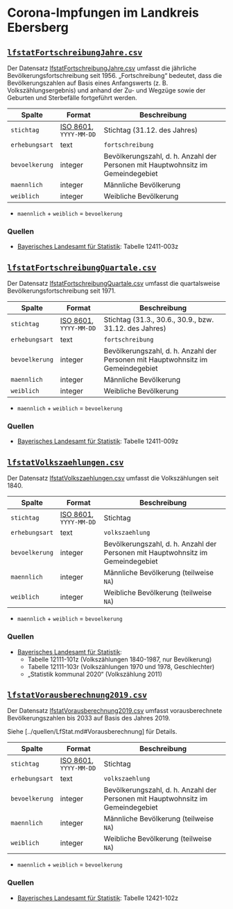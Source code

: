 # Corona-Impfungen im Landkreis Ebersberg

## [`lfstatFortschreibungJahre.csv`](./lfstatFortschreibungJahre.csv)

Der Datensatz [lfstatFortschreibungJahre.csv](./lfstatFortschreibungJahre.csv) umfasst die jährliche Bevölkerungsfortschreibung seit 1956. „Fortschreibung“ bedeutet, dass die Bevölkerungszahlen auf Basis eines Anfangswerts (z.&nbsp;B. Volkszählungsergebnis) und anhand der Zu- und Wegzüge sowie der Geburten und Sterbefälle fortgeführt werden.

|Spalte|Format|Beschreibung
|-|-|-
|`stichtag`|[ISO 8601](https://de.wikipedia.org/wiki/ISO_8601), `YYYY-MM-DD`|Stichtag (31.12. des Jahres)
|`erhebungsart`|text|`fortschreibung`
|`bevoelkerung`|integer|Bevölkerungszahl, d.&nbsp;h. Anzahl der Personen mit Hauptwohnsitz im Gemeindegebiet
|`maennlich`|integer|Männliche Bevölkerung
|`weiblich`|integer|Weibliche Bevölkerung

* `maennlich` + `weiblich` = `bevoelkerung`

### Quellen

- [Bayerisches Landesamt für Statistik](../quellen/LfStat.md): Tabelle 12411-003z



## [`lfstatFortschreibungQuartale.csv`](./lfstatFortschreibungQuartale.csv)

Der Datensatz [lfstatFortschreibungQuartale.csv](./lfstatFortschreibungQuartale.csv) umfasst die quartalsweise Bevölkerungsfortschreibung seit 1971.

|Spalte|Format|Beschreibung
|-|-|-
|`stichtag`|[ISO 8601](https://de.wikipedia.org/wiki/ISO_8601), `YYYY-MM-DD`|Stichtag (31.3., 30.6., 30.9., bzw. 31.12. des Jahres)
|`erhebungsart`|text|`fortschreibung`
|`bevoelkerung`|integer|Bevölkerungszahl, d.&nbsp;h. Anzahl der Personen mit Hauptwohnsitz im Gemeindegebiet
|`maennlich`|integer|Männliche Bevölkerung
|`weiblich`|integer|Weibliche Bevölkerung

* `maennlich` + `weiblich` = `bevoelkerung`

### Quellen

- [Bayerisches Landesamt für Statistik](../quellen/LfStat.md): Tabelle 12411-009z



## [`lfstatVolkszaehlungen.csv`](./lfstatVolkszaehlungen.csv)

Der Datensatz [lfstatVolkszaehlungen.csv](./lfstatVolkszaehlungen.csv) umfasst die Volkszählungen seit 1840.

|Spalte|Format|Beschreibung
|-|-|-
|`stichtag`|[ISO 8601](https://de.wikipedia.org/wiki/ISO_8601), `YYYY-MM-DD`|Stichtag
|`erhebungsart`|text|`volkszaehlung`
|`bevoelkerung`|integer|Bevölkerungszahl, d.&nbsp;h. Anzahl der Personen mit Hauptwohnsitz im Gemeindegebiet
|`maennlich`|integer|Männliche Bevölkerung (teilweise `NA`)
|`weiblich`|integer|Weibliche Bevölkerung (teilweise `NA`)

* `maennlich` + `weiblich` = `bevoelkerung`

### Quellen

- [Bayerisches Landesamt für Statistik](../quellen/LfStat.md):
  - Tabelle 12111-101z (Volkszählungen 1840-1987, nur Bevölkerung)
  - Tabelle 12111-103r (Volkszählungen 1970 und 1978, Geschlechter)
  - „Statistik kommunal 2020“ (Volkszählung 2011)



## [`lfstatVorausberechnung2019.csv`](./lfstatVorausberechnung2019.csv)

Der Datensatz [lfstatVorausberechnung2019.csv](./lfstatVorausberechnung2019.csv) umfasst vorausberechnete Bevölkerungszahlen bis 2033 auf Basis des Jahres 2019.

Siehe [../quellen/LfStat.md#Vorausberechnung] für Details.

|Spalte|Format|Beschreibung
|-|-|-
|`stichtag`|[ISO 8601](https://de.wikipedia.org/wiki/ISO_8601), `YYYY-MM-DD`|Stichtag
|`erhebungsart`|text|`volkszaehlung`
|`bevoelkerung`|integer|Bevölkerungszahl, d.&nbsp;h. Anzahl der Personen mit Hauptwohnsitz im Gemeindegebiet
|`maennlich`|integer|Männliche Bevölkerung (teilweise `NA`)
|`weiblich`|integer|Weibliche Bevölkerung (teilweise `NA`)

* `maennlich` + `weiblich` = `bevoelkerung`

### Quellen

- [Bayerisches Landesamt für Statistik](../quellen/LfStat.md): Tabelle 12421-102z
